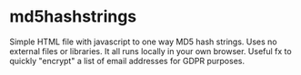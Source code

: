 # md5hashstrings
Simple HTML file with javascript to one way MD5 hash strings. Uses no external files or libraries. It all runs locally in your own browser. Useful fx to quickly "encrypt" a list of email addresses for GDPR purposes.
